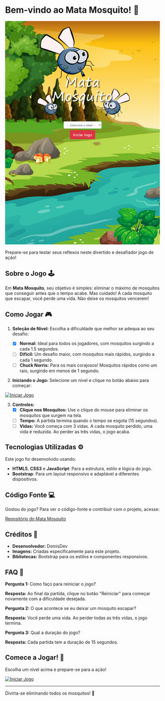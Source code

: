# Bem-vindo ao Mata Mosquito! 🦟

![Mata Mosquito](iPad-Air-5-820x1180.png)

Prepare-se para testar seus reflexos neste divertido e desafiador jogo de ação!

## Sobre o Jogo 🕹️

Em **Mata Mosquito**, seu objetivo é simples: eliminar o máximo de mosquitos que conseguir antes que o tempo acabe. Mas cuidado! A cada mosquito que escapar, você perde uma vida. Não deixe os mosquitos vencerem!

## Como Jogar 🎮

1. **Seleção de Nível:** Escolha a dificuldade que melhor se adequa ao seu desafio:

    - [x] **Normal:** Ideal para todos os jogadores, com mosquitos surgindo a cada 1.5 segundos.
    - [ ] **Difícil:** Um desafio maior, com mosquitos mais rápidos, surgindo a cada 1 segundo.
    - [ ] **Chuck Norris:** Para os mais corajosos! Mosquitos rápidos como um raio, surgindo em menos de 1 segundo.

2.  **Iniciando o Jogo:** Selecione um nível e clique no botão abaixo para começar:

   [![Iniciar Jogo](https://via.placeholder.com/150x50/28a745/ffffff?text=Iniciar+Jogo)](https://domisnnet.github.io/app-mata-mosquito/app.html?normal)

3. **Controles:**
    - [x] **Clique nos Mosquitos:**  Use o clique do mouse para eliminar os mosquitos que surgem na tela.
    - [ ] **Tempo:** A partida termina quando o tempo se esgota (15 segundos).
    - [ ] **Vidas:** Você começa com 3 vidas. A cada mosquito perdido, uma vida é reduzida. Ao perder as três vidas, o jogo acaba.

## Tecnologias Utilizadas ⚙️

Este jogo foi desenvolvido usando:

- **HTML5**, **CSS3** e **JavaScript**: Para a estrutura, estilo e lógica do jogo.
- **Bootstrap**: Para um layout responsivo e adaptável a diferentes dispositivos.

## Código Fonte 💻

Gostou do jogo? Para ver o código-fonte e contribuir com o projeto, acesse:

[Repositório do Mata Mosquito](https://domisnnet.github.io/app-mata-mosquito/)

## Créditos 📝

- **Desenvolvedor:** DomisDev
- **Imagens:** Criadas especificamente para este projeto.
- **Bibliotecas:** Bootstrap para os estilos e componentes responsivos.

## FAQ 🤔

**Pergunta 1:** Como faço para reiniciar o jogo?

   **Resposta:** Ao final da partida, clique no botão "Reiniciar" para começar novamente com a dificuldade desejada.

**Pergunta 2:** O que acontece se eu deixar um mosquito escapar?

   **Resposta:** Você perde uma vida. Ao perder todas as três vidas, o jogo termina.

**Pergunta 3:** Qual a duração do jogo?

   **Resposta:** Cada partida tem a duração de 15 segundos.

## Comece a Jogar! 🚀

Escolha um nível acima e prepare-se para a ação!

[![Iniciar Jogo](https://via.placeholder.com/150x50/28a745/ffffff?text=Iniciar+Jogo)](https://domisnnet.github.io/app-mata-mosquito/app.html?normal)

---

Divirta-se eliminando todos os mosquitos! 🎉